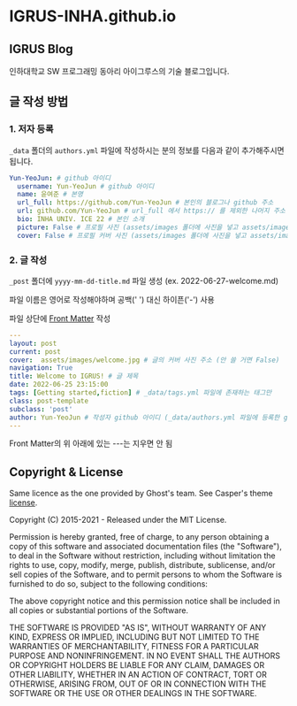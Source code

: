 # IGRUS-INHA.github.io
## IGRUS Blog
인하대학교 SW 프로그래밍 동아리 아이그루스의 기술 블로그입니다.

## 글 작성 방법
### 1. 저자 등록
```_data``` 폴더의 ```authors.yml``` 파일에 작성하시는 분의 정보를 다음과 같이 추가해주시면 됩니다.
```yml
Yun-YeoJun: # github 아이디
  username: Yun-YeoJun # github 아이디
  name: 윤여준 # 본명
  url_full: https://github.com/Yun-YeoJun # 본인의 블로그나 github 주소
  url: github.com/Yun-YeoJun # url_full 에서 https:// 를 제외한 나머지 주소
  bio: INHA UNIV. ICE 22 # 본인 소개
  picture: False # 프로필 사진 (assets/images 폴더에 사진을 넣고 assets/images/파일이름.확장자명 이런 식으로 작성 / 안 쓸 거면 False)
  cover: False # 프로필 커버 사진 (assets/images 폴더에 사진을 넣고 assets/images/파일이름.확장자명 이런 식으로 작성 / 안 쓸 거면 False)
```
### 2. 글 작성
```_post``` 폴더에 ```yyyy-mm-dd-title.md``` 파일 생성 (ex. 2022-06-27-welcome.md)

파일 이름은 영어로 작성해야하며 공백(' ') 대신 하이픈('-') 사용

파일 상단에 [Front Matter](https://jekyllrb.com/docs/front-matter/) 작성

```yml
---
layout: post
current: post
cover:  assets/images/welcome.jpg # 글의 커버 사진 주소 (안 쓸 거면 False)
navigation: True
title: Welcome to IGRUS! # 글 제목
date: 2022-06-25 23:15:00
tags: [Getting started,fiction] # _data/tags.yml 파일에 존재하는 태그만
class: post-template
subclass: 'post'
author: Yun-YeoJun # 작성자 github 아이디 (_data/authors.yml 파일에 등록한 github 아이디만)
---
```
Front Matter의 위 아래에 있는 ---는 지우면 안 됨


## Copyright & License

Same licence as the one provided by Ghost's team. See Casper's theme [license](GHOST.txt).

Copyright (C) 2015-2021 - Released under the MIT License.

Permission is hereby granted, free of charge, to any person obtaining a copy of this software and associated documentation files (the "Software"), to deal in the Software without restriction, including without limitation the rights to use, copy, modify, merge, publish, distribute, sublicense, and/or sell copies of the Software, and to permit persons to whom the Software is furnished to do so, subject to the following conditions:

The above copyright notice and this permission notice shall be included in all copies or substantial portions of the Software.

THE SOFTWARE IS PROVIDED "AS IS", WITHOUT WARRANTY OF ANY KIND, EXPRESS OR IMPLIED, INCLUDING BUT NOT LIMITED TO THE WARRANTIES OF MERCHANTABILITY, FITNESS FOR A PARTICULAR PURPOSE AND
NONINFRINGEMENT. IN NO EVENT SHALL THE AUTHORS OR COPYRIGHT HOLDERS BE LIABLE FOR ANY CLAIM, DAMAGES OR OTHER LIABILITY, WHETHER IN AN ACTION OF CONTRACT, TORT OR OTHERWISE, ARISING FROM, OUT OF OR IN CONNECTION WITH THE SOFTWARE OR THE USE OR OTHER DEALINGS IN THE SOFTWARE.

